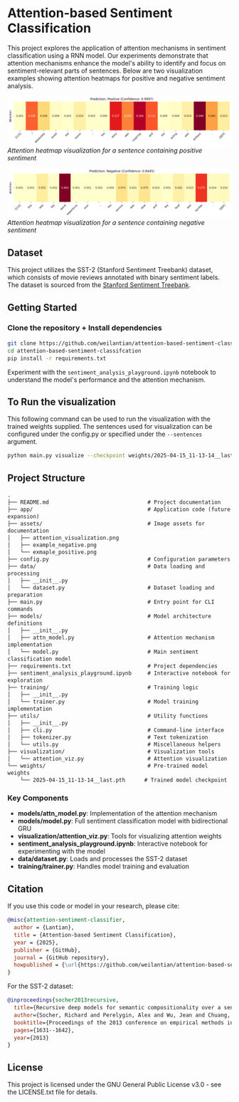 # Attention-based Sentiment Classification

This project explores the application of attention mechanisms in sentiment classification using a RNN model. Our experiments demonstrate that attention mechanisms enhance the model's ability to identify and focus on sentiment-relevant parts of sentences. Below are two visualization examples showing attention heatmaps for positive and negative sentiment analysis.

![Attention heatmap for positive sentiment](./assets/exmaple_positive.png)
_Attention heatmap visualization for a sentence containing positive sentiment_

![Attention heatmap for negative sentiment](./assets/example_negative.png)
_Attention heatmap visualization for a sentence containing negative sentiment_

## Dataset

This project utilizes the SST-2 (Stanford Sentiment Treebank) dataset, which consists of movie reviews annotated with binary sentiment labels. The dataset is sourced from the [Stanford Sentiment Treebank](https://nlp.stanford.edu/sentiment/index.html).

## Getting Started

### Clone the repository + Install dependencies

```bash
git clone https://github.com/weilantian/attention-based-sentiment-classifcation.git
cd attention-based-sentiment-classifcation
pip install -r requirements.txt
```

Experiment with the `sentiment_analysis_playground.ipynb` notebook to understand the model's performance and the attention mechanism.

## To Run the visualization

This following command can be used to run the visualization with the trained weights supplied. The sentences used for visualization can be configured under the config.py or specified under the `--sentences` argument.

```bash
python main.py visualize --checkpoint weights/2025-04-15_11-13-14__last.pth
```

## Project Structure

```
.
├── README.md                               # Project documentation
├── app/                                    # Application code (future expansion)
├── assets/                                 # Image assets for documentation
│   ├── attention_visualization.png
│   ├── example_negative.png
│   └── exmaple_positive.png
├── config.py                               # Configuration parameters
├── data/                                   # Data loading and processing
│   ├── __init__.py
│   └── dataset.py                          # Dataset loading and preparation
├── main.py                                 # Entry point for CLI commands
├── models/                                 # Model architecture definitions
│   ├── __init__.py
│   ├── attn_model.py                       # Attention mechanism implementation
│   └── model.py                            # Main sentiment classification model
├── requirements.txt                        # Project dependencies
├── sentiment_analysis_playground.ipynb     # Interactive notebook for exploration
├── training/                               # Training logic
│   ├── __init__.py
│   └── trainer.py                          # Model training implementation
├── utils/                                  # Utility functions
│   ├── __init__.py
│   ├── cli.py                              # Command-line interface
│   ├── tokenizer.py                        # Text tokenization
│   └── utils.py                            # Miscellaneous helpers
├── visualization/                          # Visualization tools
│   └── attention_viz.py                    # Attention visualization
└── weights/                                # Pre-trained model weights
    └── 2025-04-15_11-13-14__last.pth      # Trained model checkpoint
```

### Key Components

- **models/attn_model.py**: Implementation of the attention mechanism
- **models/model.py**: Full sentiment classification model with bidirectional GRU
- **visualization/attention_viz.py**: Tools for visualizing attention weights
- **sentiment_analysis_playground.ipynb**: Interactive notebook for experimenting with the model
- **data/dataset.py**: Loads and processes the SST-2 dataset
- **training/trainer.py**: Handles model training and evaluation

## Citation

If you use this code or model in your research, please cite:

```bibtex
@misc{attention-sentiment-classifier,
  author = {Lantian},
  title = {Attention-based Sentiment Classification},
  year = {2025},
  publisher = {GitHub},
  journal = {GitHub repository},
  howpublished = {\url{https://github.com/weilantian/attention-based-sentiment-classification}}
}
```

For the SST-2 dataset:

```bibtex
@inproceedings{socher2013recursive,
  title={Recursive deep models for semantic compositionality over a sentiment treebank},
  author={Socher, Richard and Perelygin, Alex and Wu, Jean and Chuang, Jason and Manning, Christopher D and Ng, Andrew Y and Potts, Christopher},
  booktitle={Proceedings of the 2013 conference on empirical methods in natural language processing},
  pages={1631--1642},
  year={2013}
}
```

## License

This project is licensed under the GNU General Public License v3.0 - see the LICENSE.txt file for details.
